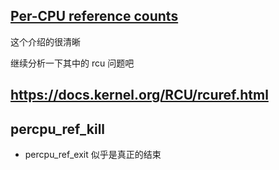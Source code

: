 ## [Per-CPU reference counts](https://lwn.net/Articles/557478/)
这个介绍的很清晰

继续分析一下其中的 rcu 问题吧

## https://docs.kernel.org/RCU/rcuref.html

## percpu_ref_kill

- percpu_ref_exit 似乎是真正的结束
